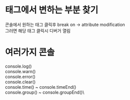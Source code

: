 # 태그에서 변하는 부분 찾기
콘솔에서 원하는 태그 클릭후 break on -> attribute modification\
그러면 해당 태그 클릭시 디버거 열림 

# 여러가지 콘솔 
console.log()\
console.warn()\
console.error()\
console.clear()\
console.time() ~ console.timeEnd()\
console.group() ~ console.groupEnd()\

